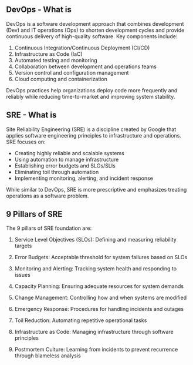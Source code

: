 ## DevOps - What is

DevOps is a software development approach that combines development (Dev) and IT operations (Ops) to shorten development cycles and provide continuous delivery of high-quality software. Key components include:

1. Continuous Integration/Continuous Deployment (CI/CD)
2. Infrastructure as Code (IaC)
3. Automated testing and monitoring
4. Collaboration between development and operations teams
5. Version control and configuration management
6. Cloud computing and containerization

DevOps practices help organizations deploy code more frequently and reliably while reducing time-to-market and improving system stability.

## SRE - What is

Site Reliability Engineering (SRE) is a discipline created by Google that applies software engineering principles to infrastructure and operations. SRE focuses on:

- Creating highly reliable and scalable systems
- Using automation to manage infrastructure
- Establishing error budgets and SLOs/SLIs
- Eliminating toil through automation
- Implementing monitoring, alerting, and incident response

While similar to DevOps, SRE is more prescriptive and emphasizes treating operations as a software problem.

## 9 Pillars of SRE

The 9 pillars of SRE foundation are:

1. Service Level Objectives (SLOs): Defining and measuring reliability targets

2. Error Budgets: Acceptable threshold for system failures based on SLOs

3. Monitoring and Alerting: Tracking system health and responding to issues

4. Capacity Planning: Ensuring adequate resources for system demands

5. Change Management: Controlling how and when systems are modified

6. Emergency Response: Procedures for handling incidents and outages

7. Toil Reduction: Automating repetitive operational tasks

8. Infrastructure as Code: Managing infrastructure through software principles

9. Postmortem Culture: Learning from incidents to prevent recurrence through blameless analysis